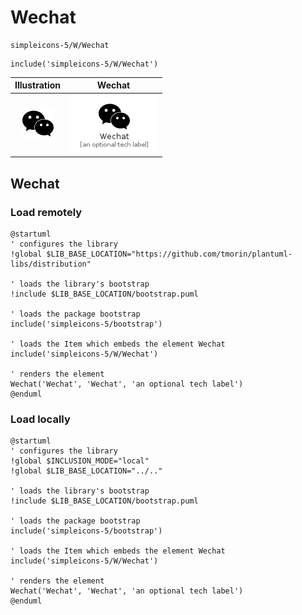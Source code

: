 # Wechat


```text
simpleicons-5/W/Wechat
```

```text
include('simpleicons-5/W/Wechat')
```



| Illustration | Wechat |
| :---: | :---: |
| ![illustration for Illustration](../../simpleicons-5/W/Wechat.png) | ![illustration for Wechat](../../simpleicons-5/W/Wechat.Local.png) |




## Wechat

### Load remotely
```plantuml
@startuml
' configures the library
!global $LIB_BASE_LOCATION="https://github.com/tmorin/plantuml-libs/distribution"

' loads the library's bootstrap
!include $LIB_BASE_LOCATION/bootstrap.puml

' loads the package bootstrap
include('simpleicons-5/bootstrap')

' loads the Item which embeds the element Wechat
include('simpleicons-5/W/Wechat')

' renders the element
Wechat('Wechat', 'Wechat', 'an optional tech label')
@enduml
```

### Load locally
```plantuml
@startuml
' configures the library
!global $INCLUSION_MODE="local"
!global $LIB_BASE_LOCATION="../.."

' loads the library's bootstrap
!include $LIB_BASE_LOCATION/bootstrap.puml

' loads the package bootstrap
include('simpleicons-5/bootstrap')

' loads the Item which embeds the element Wechat
include('simpleicons-5/W/Wechat')

' renders the element
Wechat('Wechat', 'Wechat', 'an optional tech label')
@enduml
```

